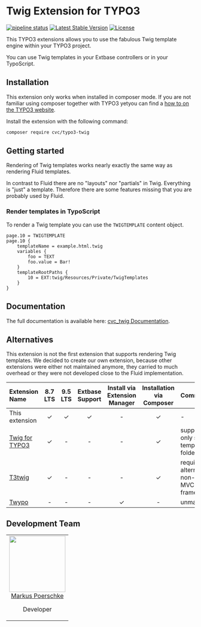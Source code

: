 # Twig Extension for TYPO3

[![pipeline status](https://gitlab.com/cvc-digital/typo3-twig/badges/master/pipeline.svg)](https://gitlab.com/cvc-digital/typo3-twig/commits/master)
[![Latest Stable Version](https://poser.pugx.org/cvc/typo3-twig/v/stable)](https://packagist.org/packages/cvc/typo3-twig)
[![License](https://poser.pugx.org/cvc/typo3-twig/license)](https://packagist.org/packages/cvc/typo3-twig)


This TYPO3 extensions allows you to use the fabulous Twig template engine within your TYPO3 project.

You can use Twig templates in your Extbase controllers or in your TypoScript.

## Installation

This extension only works when installed in composer mode. If you are not familiar using composer together with TYPO3
yetyou can find a [how to on the TYPO3 website](https://composer.typo3.org/).

Install the extension with the following command:

```bash
composer require cvc/typo3-twig
```

## Getting started

Rendering of Twig templates works nearly exactly the same way as rendering Fluid templates.

In contrast to Fluid there are no "layouts" nor "partials" in Twig. Everything is "just" a template. Therefore there
are some features missing that you are probably used by Fluid.

### Render templates in TypoScript

To render a Twig template you can use the `TWIGTEMPLATE` content object.

```typo3_typoscript
page.10 = TWIGTEMPLATE
page.10 {
    templateName = example.html.twig
    variables {
        foo = TEXT
        foo.value = Bar!
    }
    templateRootPaths {
        10 = EXT:twig/Resources/Private/TwigTemplates
    }
}
```

## Documentation

The full documentation is available here: [cvc_twig Documentation](https://docs.typo3.org/typo3cms/extensions/cvc_twig/).

## Alternatives

This extension is not the first extension that supports rendering Twig templates. We decided to create our own
extension, because other extensions were either not maintained anymore, they carried to much overhead or they were not
developed close to the Fluid implementation.

| Extension Name                                                           | 8.7 LTS | 9.5 LTS | Extbase Support | Install via Extension Manager | Installation via Composer | Comment                                     |
|:-------------------------------------------------------------------------|:-------:|:-------:|:---------------:|:-----------------------------:|:-------------------------:|:--------------------------------------------|
| This extension                                                           |    ✓    |    ✓    |        ✓        |               -               |             ✓             | -                                           |
| [Twig for TYPO3](https://extensions.typo3.org/extension/twig_for_typo3/) |    ✓    |    -    |        -        |               -               |             ✓             | supports only single template folder        |
| [T3twig](https://extensions.typo3.org/extension/t3twig/)                 |    ✓    |    -    |        -        |               -               |             ✓             | requires alternative non-core MVC framework |
| [Twypo](https://extensions.typo3.org/extension/twypo/)                   |    -    |    -    |        -        |               ✓               |             -             | unmaintained                                |

## Development Team

<table>
    <tr>
        <td align="center" valign="top">
            <img width="150" height="150" src="https://github.com/markuspoerschke.png?s=150">
            <br>
            <a href="https://github.com/markuspoerschke">Markus Poerschke</a>
            <p>Developer</p>
        </td>
    </tr>
</table>
